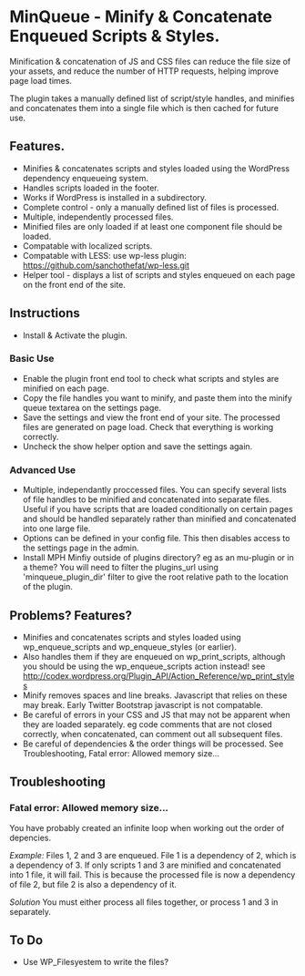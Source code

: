 # MinQueue - Minify & Concatenate Enqueued Scripts & Styles. #

Minification & concatenation of JS and CSS files can reduce the file size of your assets, and reduce the number of HTTP requests, helping improve page load times.

The plugin takes a manually defined list of script/style handles, and minifies and concatenates them into a single file which is then cached for future use.

## Features. ##

* Minifies & concatenates scripts and styles loaded using the WordPress dependency enqueueing system.
* Handles scripts loaded in the footer.
* Works if WordPress is installed in a subdirectory.
* Complete control - only a manually defined list of files is processed.
* Multiple, independently processed files.
* Minified files are only loaded if at least one component file should be loaded.
* Compatable with localized scripts.
* Compatable with LESS: use wp-less plugin: https://github.com/sanchothefat/wp-less.git
* Helper tool - displays a list of scripts and styles enqueued on each page on the front end of the site.

## Instructions ##

* Install & Activate the plugin.

### Basic Use ###

* Enable the plugin front end tool to check what scripts and styles are minified on each page.
* Copy the file handles you want to minify, and paste them into the minify queue textarea on the settings page.
* Save the settings and view the front end of your site. The processed files are generated on page load. Check that everything is working correctly.
* Uncheck the show helper option and save the settings again.

### Advanced Use ###

* Multiple, independantly proccessed files. You can specify several lists of file handles to be minified and concatenated into separate files. Useful if you have scripts that are loaded conditionally on certain pages and should be handled separately rather than minified and concatenated into one large file.
* Options can be defined in your config file. This then disables access to the settings page in the admin.
* Install MPH Minfiy outside of plugins directory? eg as an mu-plugin or in a theme? You will need to filter the plugins_url using 'minqueue_plugin_dir' filter to give the root relative path to the location of the plugin.

## Problems? Features? ##

* Minifies and concatenates scripts and styles loaded using wp_enqueue_scripts and wp_enqueue_styles (or earlier).
* Also handles them if they are enqueued on wp_print_scripts, although you should be using the wp_enqueue_scripts action instead! see http://codex.wordpress.org/Plugin_API/Action_Reference/wp_print_styles
* Minify removes spaces and line breaks. Javascript that relies on these may break. Early Twitter Bootstrap javascript is not compatable.
* Be careful of errors in your CSS and JS that may not be apparent when they are loaded separately. eg code comments that are not closed correctly, when concatenated, can comment out all subsequent files.
* Be careful of dependencies & the order things will be processed. See Troubleshooting, Fatal error: Allowed memory size...

## Troubleshooting ##

### Fatal error: Allowed memory size... ###

You have probably created an infinite loop when working out the order of depencies.

_Example:_
Files 1, 2 and 3 are enqueued. File 1 is a dependency of 2, which is a dependency of 3.
If only scripts 1 and 3 are minified and concatenated into 1 file, it will fail.
This is because the processed file is now a dependency of file 2, but file 2 is also a dependency of it.

_Solution_
You must either process all files together, or process 1 and 3 in separately.

## To Do ##

* Use WP_Filesyestem to write the files?
